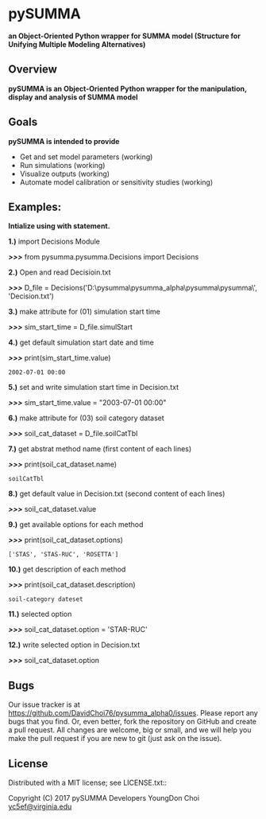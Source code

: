 # pySUMMA

**an Object-Oriented Python wrapper for SUMMA model (Structure for Unifying Multiple Modeling Alternatives)**

## Overview

**pySUMMA is an Object-Oriented Python wrapper for the manipulation, display and
  analysis of SUMMA model**


## Goals

**pySUMMA is intended to provide**

 - Get and set model parameters (working)
 - Run simulations (working)
 - Visualize outputs (working)
 - Automate model calibration or sensitivity studies (working)

## Examples:

**Intialize using with statement.**  

**1.)**  import Decisions Module

***>>>*** from pysumma.pysumma.Decisions import Decisions

**2.)**  Open and read Decisioin.txt

***>>>*** D_file = Decisions('D:\\pysumma\\pysumma_alpha\\pysumma\\pysumma\\', 'Decision.txt')  

**3.)**  make attribute for (01) simulation start time  

***>>>*** sim_start_time = D_file.simulStart

**4.)**  get default simulation start date and time

***>>>*** print(sim_start_time.value)

  `2002-07-01 00:00`

**5.)**  set and write simulation start time in Decision.txt

***>>>*** sim_start_time.value = "2003-07-01 00:00"

**6.)**  make attribute for (03) soil category dataset  

***>>>*** soil_cat_dataset = D_file.soilCatTbl

**7.)**  get abstrat method name (first content of each lines)

***>>>*** print(soil_cat_dataset.name)

  `soilCatTbl`

**8.)**  get default value in Decision.txt  (second content of each lines)

***>>>*** soil_cat_dataset.value

**9.)**  get available options for each method

***>>>*** print(soil_cat_dataset.options)

  `['STAS', 'STAS-RUC', 'ROSETTA']`

**10.)**  get description of each method

***>>>*** print(soil_cat_dataset.description)

  `soil-category dateset`

**11.)**  selected option

***>>>*** soil_cat_dataset.option = 'STAR-RUC'

**12.)**  write selected option in Decision.txt

***>>>*** soil_cat_dataset.option

## Bugs
  Our issue tracker is at https://github.com/DavidChoi76/pysumma_alpha0/issues.
  Please report any bugs that you find.  Or, even better, fork the repository on
  GitHub and create a pull request.  All changes are welcome, big or small, and we
  will help you make the pull request if you are new to git
  (just ask on the issue).

## License
  Distributed with a MIT license; see LICENSE.txt::

  Copyright (C) 2017 pySUMMA Developers
  YoungDon Choi <yc5ef@virginia.edu>